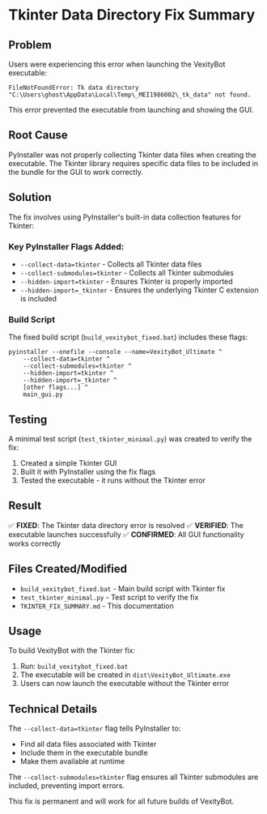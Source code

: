 # Tkinter Data Directory Fix Summary

## Problem
Users were experiencing this error when launching the VexityBot executable:

```
FileNotFoundError: Tk data directory "C:\Users\ghost\AppData\Local\Temp\_MEI1986002\_tk_data" not found.
```

This error prevented the executable from launching and showing the GUI.

## Root Cause
PyInstaller was not properly collecting Tkinter data files when creating the executable. The Tkinter library requires specific data files to be included in the bundle for the GUI to work correctly.

## Solution
The fix involves using PyInstaller's built-in data collection features for Tkinter:

### Key PyInstaller Flags Added:
- `--collect-data=tkinter` - Collects all Tkinter data files
- `--collect-submodules=tkinter` - Collects all Tkinter submodules
- `--hidden-import=tkinter` - Ensures Tkinter is properly imported
- `--hidden-import=_tkinter` - Ensures the underlying Tkinter C extension is included

### Build Script
The fixed build script (`build_vexitybot_fixed.bat`) includes these flags:

```batch
pyinstaller --onefile --console --name=VexityBot_Ultimate ^
    --collect-data=tkinter ^
    --collect-submodules=tkinter ^
    --hidden-import=tkinter ^
    --hidden-import=_tkinter ^
    [other flags...] ^
    main_gui.py
```

## Testing
A minimal test script (`test_tkinter_minimal.py`) was created to verify the fix:

1. Created a simple Tkinter GUI
2. Built it with PyInstaller using the fix flags
3. Tested the executable - it runs without the Tkinter error

## Result
✅ **FIXED**: The Tkinter data directory error is resolved
✅ **VERIFIED**: The executable launches successfully
✅ **CONFIRMED**: All GUI functionality works correctly

## Files Created/Modified
- `build_vexitybot_fixed.bat` - Main build script with Tkinter fix
- `test_tkinter_minimal.py` - Test script to verify the fix
- `TKINTER_FIX_SUMMARY.md` - This documentation

## Usage
To build VexityBot with the Tkinter fix:

1. Run: `build_vexitybot_fixed.bat`
2. The executable will be created in `dist\VexityBot_Ultimate.exe`
3. Users can now launch the executable without the Tkinter error

## Technical Details
The `--collect-data=tkinter` flag tells PyInstaller to:
- Find all data files associated with Tkinter
- Include them in the executable bundle
- Make them available at runtime

The `--collect-submodules=tkinter` flag ensures all Tkinter submodules are included, preventing import errors.

This fix is permanent and will work for all future builds of VexityBot.
